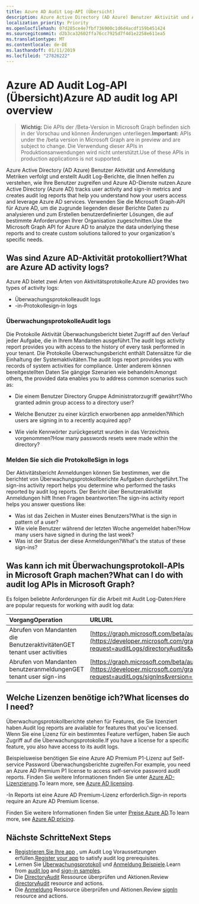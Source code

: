 ```yaml
---
title: Azure AD Audit Log-API (Übersicht)
description: Azure Active Directory (AD Azure) Benutzer Aktivität und Anmeldung Metriken verfolgt und erstellt Audit Log-Berichte, die Ihnen helfen zu verstehen, wie Ihre Benutzer zugreifen und Azure AD-Dienste nutzen. Verwenden Sie die Microsoft Graph-API für Azure AD, um die zugrunde liegenden dieser Berichte Daten zu analysieren und zum Erstellen benutzerdefinierter Lösungen, die auf bestimmte Anforderungen Ihrer Organisation zugeschnitten.
localization_priority: Priority
ms.openlocfilehash: 07d285ce4e7fbf736900c1d6d4acdf159b451424
ms.sourcegitcommit: d2b3ca32602ffa76cc7925d7f4d1e2258e611ea5
ms.translationtype: MT
ms.contentlocale: de-DE
ms.lasthandoff: 01/11/2019
ms.locfileid: "27826222"
---
```

# <a name="azure-ad-audit-log-api-overview"></a><span data-ttu-id="151d8-104">Azure AD Audit Log-API (Übersicht)</span><span class="sxs-lookup"><span data-stu-id="151d8-104">Azure AD audit log API overview</span></span>

> <span data-ttu-id="151d8-105">**Wichtig:** Die APIs der /Beta-Version in Microsoft Graph befinden sich in der Vorschau und können Änderungen unterliegen.</span><span class="sxs-lookup"><span data-stu-id="151d8-105">**Important:** APIs under the /beta version in Microsoft Graph are in preview and are subject to change.</span></span> <span data-ttu-id="151d8-106">Die Verwendung dieser APIs in Produktionsanwendungen wird nicht unterstützt.</span><span class="sxs-lookup"><span data-stu-id="151d8-106">Use of these APIs in production applications is not supported.</span></span>

<span data-ttu-id="151d8-107">Azure Active Directory (AD Azure) Benutzer Aktivität und Anmeldung Metriken verfolgt und erstellt Audit Log-Berichte, die Ihnen helfen zu verstehen, wie Ihre Benutzer zugreifen und Azure AD-Dienste nutzen.</span><span class="sxs-lookup"><span data-stu-id="151d8-107">Azure Active Directory (Azure AD) tracks user activity and sign-in metrics and creates audit log reports that help you understand how your users access and leverage Azure AD services.</span></span> <span data-ttu-id="151d8-108">Verwenden Sie die Microsoft Graph-API für Azure AD, um die zugrunde liegenden dieser Berichte Daten zu analysieren und zum Erstellen benutzerdefinierter Lösungen, die auf bestimmte Anforderungen Ihrer Organisation zugeschnitten.</span><span class="sxs-lookup"><span data-stu-id="151d8-108">Use the Microsoft Graph API for Azure AD to analyze the data underlying these reports and to create custom solutions tailored to your organization's specific needs.</span></span>

## <a name="what-are-azure-ad-activity-logs"></a><span data-ttu-id="151d8-109">Was sind Azure AD-Aktivität protokolliert?</span><span class="sxs-lookup"><span data-stu-id="151d8-109">What are Azure AD activity logs?</span></span>

<span data-ttu-id="151d8-110">Azure AD bietet zwei Arten von Aktivitätsprotokolle:</span><span class="sxs-lookup"><span data-stu-id="151d8-110">Azure AD provides two types of activity logs:</span></span>

- <span data-ttu-id="151d8-111">Überwachungsprotokolle</span><span class="sxs-lookup"><span data-stu-id="151d8-111">audit logs</span></span> 
- <span data-ttu-id="151d8-112">-in-Protokolle</span><span class="sxs-lookup"><span data-stu-id="151d8-112">sign-in logs</span></span>

### <a name="audit-logs"></a><span data-ttu-id="151d8-113">Überwachungsprotokolle</span><span class="sxs-lookup"><span data-stu-id="151d8-113">Audit logs</span></span>

<span data-ttu-id="151d8-114">Die Protokolle Aktivität Überwachungsbericht bietet Zugriff auf den Verlauf jeder Aufgabe, die in Ihrem Mandanten ausgeführt.</span><span class="sxs-lookup"><span data-stu-id="151d8-114">The audit logs activity report provides you with access to the history of every task performed in your tenant.</span></span> <span data-ttu-id="151d8-115">Die Protokolle Überwachungsbericht enthält Datensätze für die Einhaltung der Systemaktivitäten.</span><span class="sxs-lookup"><span data-stu-id="151d8-115">The audit logs report provides you with records of system activities for compliance.</span></span> <span data-ttu-id="151d8-116">Unter anderem können bereitgestellten Daten Sie gängige Szenarien wie behandeln:</span><span class="sxs-lookup"><span data-stu-id="151d8-116">Amongst others, the provided data enables you to address common scenarios such as:</span></span>

- <span data-ttu-id="151d8-117">Die einem Benutzer Directory Gruppe Administratorzugriff gewährt?</span><span class="sxs-lookup"><span data-stu-id="151d8-117">Who granted admin group access to a directory user?</span></span>

- <span data-ttu-id="151d8-118">Welche Benutzer zu einer kürzlich erworbenen app anmelden?</span><span class="sxs-lookup"><span data-stu-id="151d8-118">Which users are signing in to a recently acquired app?</span></span>

- <span data-ttu-id="151d8-119">Wie viele Kennwörter zurückgesetzt wurden in das Verzeichnis vorgenommen?</span><span class="sxs-lookup"><span data-stu-id="151d8-119">How many passwords resets were made within the directory?</span></span>

### <a name="sign-in-logs"></a><span data-ttu-id="151d8-120">Melden Sie sich die Protokolle</span><span class="sxs-lookup"><span data-stu-id="151d8-120">Sign in logs</span></span>

<span data-ttu-id="151d8-121">Der Aktivitätsbericht Anmeldungen können Sie bestimmen, wer die berichtet von Überwachungsprotokollberichte Aufgaben durchgeführt.</span><span class="sxs-lookup"><span data-stu-id="151d8-121">The sign-ins activity report helps you determine who performed the tasks reported by audit log reports.</span></span> <span data-ttu-id="151d8-122">Der Bericht über Benutzeraktivität Anmeldungen hilft Ihnen Fragen beantworten:</span><span class="sxs-lookup"><span data-stu-id="151d8-122">The sign-ins activity report helps you answer questions like:</span></span>

- <span data-ttu-id="151d8-123">Was ist das Zeichen in Muster eines Benutzers?</span><span class="sxs-lookup"><span data-stu-id="151d8-123">What is the sign in pattern of a user?</span></span>
- <span data-ttu-id="151d8-124">Wie viele Benutzer während der letzten Woche angemeldet haben?</span><span class="sxs-lookup"><span data-stu-id="151d8-124">How many users have signed in during the last week?</span></span>
- <span data-ttu-id="151d8-125">Was ist der Status der diese Anmeldungen?</span><span class="sxs-lookup"><span data-stu-id="151d8-125">What's the status of these sign-ins?</span></span>

## <a name="what-can-i-do-with-audit-log-apis-in-microsoft-graph"></a><span data-ttu-id="151d8-126">Was kann ich mit Überwachungsprotokoll-APIs in Microsoft Graph machen?</span><span class="sxs-lookup"><span data-stu-id="151d8-126">What can I do with audit log APIs in Microsoft Graph?</span></span>

<span data-ttu-id="151d8-127">Es folgen beliebte Anforderungen für die Arbeit mit Audit Log-Daten:</span><span class="sxs-lookup"><span data-stu-id="151d8-127">Here are popular requests for working with audit log data:</span></span>

<span data-ttu-id="151d8-128">Vorgang</span><span class="sxs-lookup"><span data-stu-id="151d8-128">Operation</span></span> | <span data-ttu-id="151d8-129">URL</span><span class="sxs-lookup"><span data-stu-id="151d8-129">URL</span></span>
:----------|:----
<span data-ttu-id="151d8-130">Abrufen von Mandanten die Benutzeraktivitäten</span><span class="sxs-lookup"><span data-stu-id="151d8-130">GET tenant user activities</span></span> | [https://graph.microsoft.com/beta/auditLogs/directoryAudits](https://developer.microsoft.com/graph/graph-explorer?request=auditLogs/directoryAudits&version=beta)
<span data-ttu-id="151d8-131">Abrufen von Mandanten benutzeranmeldungen</span><span class="sxs-lookup"><span data-stu-id="151d8-131">GET tenant user sign-ins</span></span> | [https://graph.microsoft.com/beta/auditLogs/signIns](https://developer.microsoft.com/graph/graph-explorer?request=auditLogs/signIns&version=beta)

## <a name="what-licenses-do-i-need"></a><span data-ttu-id="151d8-132">Welche Lizenzen benötige ich?</span><span class="sxs-lookup"><span data-stu-id="151d8-132">What licenses do I need?</span></span>

<span data-ttu-id="151d8-133">Überwachungsprotokollberichte stehen für Features, die Sie lizenziert haben.</span><span class="sxs-lookup"><span data-stu-id="151d8-133">Audit log reports are available for features that you've licensed.</span></span>  <span data-ttu-id="151d8-134">Wenn Sie eine Lizenz für ein bestimmtes Feature verfügen, haben Sie auch Zugriff auf die Überwachungsprotokolle.</span><span class="sxs-lookup"><span data-stu-id="151d8-134">If you have a license for a specific feature, you also have access to its audit logs.</span></span>

<span data-ttu-id="151d8-135">Beispielsweise benötigen Sie eine Azure AD Premium P1-Lizenz auf Self-service Password Überwachungsberichte zugreifen.</span><span class="sxs-lookup"><span data-stu-id="151d8-135">For example, you need an Azure AD Premium P1 license to access self-service password audit reports.</span></span>  <span data-ttu-id="151d8-136">Finden Sie weitere Informationen finden Sie unter [Azure AD-Lizenzierung](https://azure.microsoft.com/pricing/details/active-directory/).</span><span class="sxs-lookup"><span data-stu-id="151d8-136">To learn more, see [Azure AD licensing](https://azure.microsoft.com/pricing/details/active-directory/).</span></span>

<span data-ttu-id="151d8-137">-In Reports ist eine Azure AD Premium-Lizenz erforderlich.</span><span class="sxs-lookup"><span data-stu-id="151d8-137">Sign-in reports require an Azure AD Premium license.</span></span>

<span data-ttu-id="151d8-138">Finden Sie weitere Informationen finden Sie unter [Preise Azure AD](https://azure.microsoft.com/pricing/details/active-directory/).</span><span class="sxs-lookup"><span data-stu-id="151d8-138">To learn more, see [Azure AD pricing](https://azure.microsoft.com/pricing/details/active-directory/).</span></span>

## <a name="next-steps"></a><span data-ttu-id="151d8-139">Nächste Schritte</span><span class="sxs-lookup"><span data-stu-id="151d8-139">Next Steps</span></span>

- <span data-ttu-id="151d8-140">[Registrieren Sie Ihre app](https://docs.microsoft.com/azure/active-directory/active-directory-reporting-api-prerequisites-azure-portal) , um Audit Log Voraussetzungen erfüllen.</span><span class="sxs-lookup"><span data-stu-id="151d8-140">[Register your app](https://docs.microsoft.com/azure/active-directory/active-directory-reporting-api-prerequisites-azure-portal) to satisfy audit log prerequisites.</span></span> 
- <span data-ttu-id="151d8-141">Lernen Sie [Überwachungsprotokoll](https://docs.microsoft.com/azure/active-directory/active-directory-reporting-api-audit-samples) und [Anmeldung Beispiele](https://docs.microsoft.com/azure/active-directory/active-directory-reporting-api-sign-in-activity-samples).</span><span class="sxs-lookup"><span data-stu-id="151d8-141">Learn from [audit log](https://docs.microsoft.com/azure/active-directory/active-directory-reporting-api-audit-samples) and [sign-in samples](https://docs.microsoft.com/azure/active-directory/active-directory-reporting-api-sign-in-activity-samples).</span></span>  
- <span data-ttu-id="151d8-142">Die [DirectoryAudit](directoryaudit.md) Ressource überprüfen und Aktionen.</span><span class="sxs-lookup"><span data-stu-id="151d8-142">Review [directoryAudit](directoryaudit.md) resource and actions.</span></span>
- <span data-ttu-id="151d8-143">Die [Anmeldung](signin.md) Ressource überprüfen und Aktionen.</span><span class="sxs-lookup"><span data-stu-id="151d8-143">Review [signIn](signin.md) resource and actions.</span></span> 
